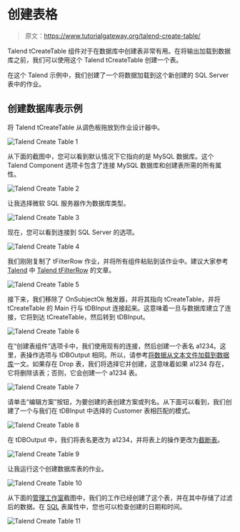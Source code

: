 # 创建表格

> 原文：<https://www.tutorialgateway.org/talend-create-table/>

Talend tCreateTable 组件对于在数据库中创建表非常有用。在将输出加载到数据库之前，我们可以使用这个 Talend tCreateTable 创建一个表。

在这个 Talend 示例中，我们创建了一个将数据加载到这个新创建的 SQL Server 表中的作业。

## 创建数据库表示例

将 Talend tCreateTable 从调色板拖放到作业设计器中。

![Talend Create Table 1](img/3cc8ebda6dcd9155cec8cb1ddf473e6a.png)

从下面的截图中，您可以看到默认情况下它指向的是 MySQL 数据库。这个 Talend Component 选项卡包含了连接 MySQL 数据库和创建表所需的所有属性。

![Talend Create Table 2](img/40ef54129ec9202a2625c741ec2359e9.png)

让我选择微软 SQL 服务器作为数据库类型。

![Talend Create Table 3](img/9cabf4e998fac46d1579209fe258e730.png)

现在，您可以看到连接到 SQL Server 的选项。

![Talend Create Table 4](img/e34412ad7e0fe233c84147cafdd08525.png)

我们刚刚复制了 tFilterRow 作业，并将所有组件粘贴到该作业中。建议大家参考 [Talend](https://www.tutorialgateway.org/talend-tutorial/) 中 [Talend tFilterRow](https://www.tutorialgateway.org/talend-filter-rows/) 的文章。

![Talend Create Table 5](img/3a0ff05c18d1109d75fada04103489d4.png)

接下来，我们移除了 OnSubjectOk 触发器，并将其指向 tCreateTable，并将 tCreateTable 的 Main 行与 tDBInput 连接起来。这意味着一旦与数据库建立了连接，它将到达 tCreateTable，然后转到 tDBInput。

![Talend Create Table 6](img/cd194075b37548b42986a425cefecc4b.png)

在“创建表组件”选项卡中，我们使用现有的连接，然后创建一个表名 a1234。这里，表操作选项与 tDBOutput 相同。所以，请参考[将数据从文本文件加载到数据库](https://www.tutorialgateway.org/talend-load-data-from-text-file-into-database/)一文。如果存在 Drop 表，我们将选择它并创建，这意味着如果 a1234 存在，它将删除该表；否则，它会创建一个 a1234 表。

![Talend Create Table 7](img/7b12d37b8601f74a63483b0f27b3f500.png)

请单击“编辑方案”按钮，为要创建的表创建方案或列名。从下面可以看到，我们创建了一个与我们在 tDBInput 中选择的 Customer 表相匹配的模式。

![Talend Create Table 8](img/60a7b105edff637758c6cca061d88172.png)

在 tDBOutput 中，我们将表名更改为 a1234，并将表上的操作更改为[截断表](https://www.tutorialgateway.org/sql-truncate-table/)。

![Talend Create Table 9](img/e6071ccb2dc576297dce2c0c6a0b4b4e.png)

让我运行这个创建数据库表的作业。

![Talend Create Table 10](img/4a900e28c4e3521dbd33c79b1c654d90.png)

从下面的[管理工作室](https://www.tutorialgateway.org/sql-server-management-studio/)截图中，我们的工作已经创建了这个表，并在其中存储了过滤后的数据。在 [SQL](https://www.tutorialgateway.org/sql/) 表属性中，您也可以检查创建的日期和时间。

![Talend Create Table 11](img/98bdb4563ae89fe1c12bd08012cfdb60.png)